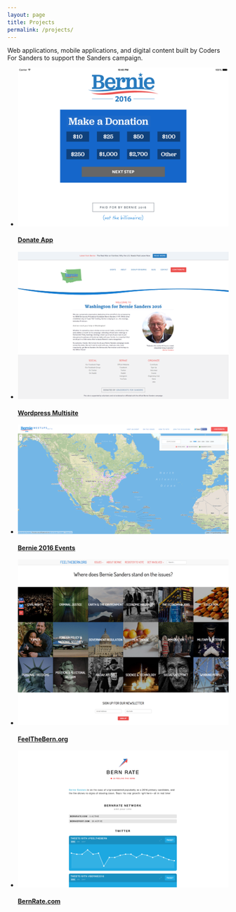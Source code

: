 ```yaml
---
layout: page
title: Projects
permalink: /projects/
---
```


<p>
  Web applications, mobile applications, and digital content built by Coders For Sanders to support the Sanders campaign.
</p>
<ul class="projects">
  <li>
    <a href="/projects/donate-app">
      <div class="img-wrapper">
        <img src="/img/donate-app.png" alt="Donate App" />
      </div>
      <h4>Donate App</h4>
    </a>
  </li>
  <li>
    <a href="/projects/wordpress-multisite">
      <div class="img-wrapper">
        <img src="/img/wordpress-multisite.png" alt="Wordpress Multisite" />
      </div>
      <h4>Wordpress Multisite</h4>
    </a>
  </li>
  <li>
    <a href="/projects/event-map">
      <div class="img-wrapper">
        <img src="/img/event-map.png" alt="Bernie2016Events.org" />
      </div>
      <h4>Bernie 2016 Events</h4>
    </a>
  </li>
  <li>
    <a href="/projects/feelthebern">
      <div class="img-wrapper">
        <img src="/img/feelthebern.png" alt="FeelTheBern.org" />
      </div>
      <h4>FeelTheBern.org</h4>
    </a>
  </li>
  <li>
    <a href="/projects/bernrate">
      <div class="img-wrapper">
        <img src="/img/bernrate.png" alt="BernRate.com" />
      </div>
      <h4>BernRate.com</h4>
    </a>
  </li>
</ul>